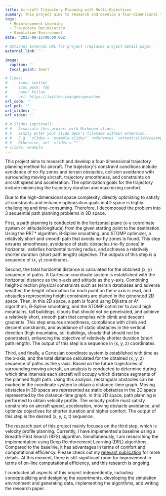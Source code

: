 ```yaml
---
title: Aircraft Trajectory Planning with Multi-Objectives
summary: This project aims to research and develop a four-dimensional trajectory planning method for aircraft. The trajectory's constraint conditions include avoidance of no-fly zones and terrain obstacles, collision avoidance with surrounding moving aircraft, trajectory smoothness, and constraints on aircraft speed and acceleration. The optimization goals for the trajectory include minimizing the trajectory duration and maximizing comfort.
tags:
  - Reinforcement Learning
  - Trajectory Optimization
  - Simulation Environment
date: '2023-09-15T00:00:00Z'

# Optional external URL for project (replaces project detail page).
external_link: ''

image:
  caption: ''
  focal_point: Smart

# links:
#   - icon: twitter
#     icon_pack: fab
#     name: Follow
#     url: https://twitter.com/georgecushen
url_code: ''
url_pdf: ''
url_slides: ''
url_video: ''

# # Slides (optional).
# #   Associate this project with Markdown slides.
# #   Simply enter your slide deck's filename without extension.
# #   E.g. `slides = "example-slides"` references `content/slides/example-slides.md`.
# #   Otherwise, set `slides = ""`.
# slides: example
---
```


This project aims to research and develop a four-dimensional trajectory planning method for aircraft. The trajectory's constraint conditions include avoidance of no-fly zones and terrain obstacles, collision avoidance with surrounding moving aircraft, trajectory smoothness, and constraints on aircraft speed and acceleration. The optimization goals for the trajectory include minimizing the trajectory duration and maximizing comfort.

Due to the high-dimensional space complexity, directly optimizing to satisfy all constraints and enhance optimization goals in 4D space is highly challenging and time-consuming. Therefore, I decomposed the problem into 3 sequential path planning problems in 2D space.

First, a path planning is conducted in the horizontal plane (x-y coordinate system or latitude/longitude) from the given starting point to the destination. Using the RRT* algorithm, B-Spline smoothing, and STOMP optimizer, a relatively short and smooth path that avoids no-fly zones is found. This step ensures smoothness, avoidance of static obstacles (no-fly zones) in horizontal, satisfies horizontal turning radius, and achieves a relatively shorter duration (short path length) objective. The outputs of this step is a sequence of (x, y) coordinates.

Second, the total horizontal distance is calculated for the obtained (x, y) sequence of paths. A Cartesian coordinate system is established with the horizontal distance as the x-axis and altitude as the y-axis. Combining height-direction physical constraints such as terrain databases and adverse weather, the height information for each point on the x-axis is read, and obstacles representing height constraints are placed in the generated 2D space. Then, in this 2D space, a path is found using Dijkstra or A* algorithms, B-Spline smoothing, and the STOMP optimizer to avoid high mountains, tall buildings, clouds that should not be penetrated, and achieve a relatively short, smooth path that complies with climb and descent gradients. This step ensures smoothness, compliance with climb and descent constraints, and avoidance of static obstacles in the vertical direction (high mountains, tall buildings, clouds that should not be penetrated), enhancing the objective of relatively shorter duration (short path length). The output of this step is a sequence in (x, y, z) coordinates.

Third, and finally, a Cartesian coordinate system is established with time as the x-axis, and the total distance calculated for the obtained (x, y, z) sequence of paths as the y-axis. Based on the future trajectories of surrounding moving aircraft, an analysis is conducted to determine during which time intervals each aircraft will occupy which distance segments of the planned flight path. Using this analysis, rectangular obstacles can be marked in the coordinate system to obtain a distance-time graph. Moving obstacles in 3D space are represented as static obstacles in the 2D space represented by the distance-time graph. In this 2D space, path planning is performed to obtain velocity profile. The velocity profile must satisfy constraints on aircraft speed, acceleration, moving obstacle avoidance, and optimize objectives for shorter duration and higher comfort. The output of this step is the desired (x, y, z, t) sequence.

The research part of this project mainly focuses on the third step, which is velocity profile planning. Currently, I have implemented a baseline using a Breadth-First Search (BFS) algorithm. Simultaneously, I am researching the implementation using Deep Reinforcement Learning (DRL) algorithms. Compared to the baseline, it has advantages in terms of comfort and computational efficiency. Please check out my [relevant publication](https://lywang1016.github.io/publication/velocity-planning-with-multi-objectives-in-displacement-time-graphs-using-deep-reinforcement-learning/) for more details. At this moment, there is still significant room for improvement in terms of on-line computational efficiency, and this research is ongoing.

I conducted all aspects of this project independently, including conceptualizing and designing the experiments, developing the simulation environment and generating data, implementing the algorithms, and writing the research paper.